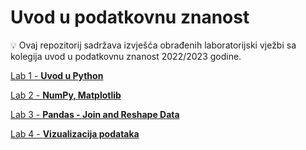 # Uvod u podatkovnu znanost
💡 Ovaj repozitorij sadržava izvješća obrađenih laboratorijski vježbi sa kolegija uvod u podatkovnu znanost 2022/2023 godine.

[Lab 1 - **Uvod u Python**](labs/lab1/lab0.ipynb)

[Lab 2 - **NumPy, Matplotlib**](labs/lab2/lab2.ipynb)

[Lab 3 - **Pandas - Join and Reshape Data**](labs/lab3/lab3.ipynb)

[Lab 4 - **Vizualizacija podataka**](labs/lab4/lab4.ipynb)

